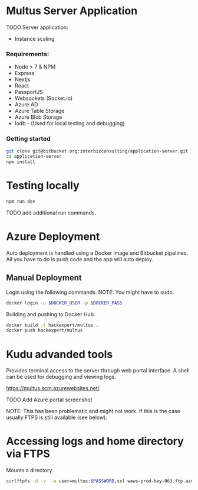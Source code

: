 # Multus Server Application

TODO Server application:

- Instance scaling

### Requirements:

- Node > 7 & NPM
- Express
- Nextjs
- React
- PassportJS
- Websockets (Socket.io)
- Azure AD
- Azure Table Storage
- Azure Blob Storage
- lodb - (Used for local testing and debugging)

### Getting started

```sh
git clone git@bitbucket.org:interbizconsulting/application-server.git
cd application-server
npm install
```

# Testing locally

```bash
npm run dev
```

TODO add additional run commands.

# Azure Deployment

Auto deployment is handled using a Docker image and Bitbucket pipelines.  All you have to do is push code and the app will auto deploy.

## Manual Deployment
Login using the following commands.  NOTE: You might have to sudo.

```sh
docker login -u $DOCKER_USER -p $DOCKER_PASS
```

Building and pushing to Docker Hub.

```sh
docker build -t hackexpert/multus .
docker push hackexpert/multus
```

# Kudu advanded tools

Provides terminal access to the server through web portal interface.  A shell can be used for debugging and viewing logs.

https://multus.scm.azurewebsites.net/

TODO Add Azure portal screenshot

NOTE:  This has been problematic and might not work.  If this is the case usually FTPS is still available (see below).

# Accessing logs and home directory via FTPS

Mounts a directory.

```bash
curlftpfs -d -v  -o user=multus:$PASSWORD,ssl waws-prod-bay-063.ftp.azurewebsites.windows.net $MOUNT_POINT
```

